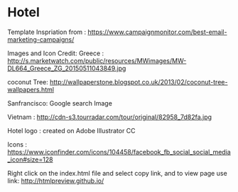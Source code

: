 # Hotel
Template Inspriation from : https://www.campaignmonitor.com/best-email-marketing-campaigns/

Images and Icon Credit:
Greece : http://s.marketwatch.com/public/resources/MWimages/MW-DL664_Greece_ZG_20150511043849.jpg

coconut Tree: http://wallpaperstone.blogspot.co.uk/2013/02/coconut-tree-wallpapers.html

Sanfrancisco: Google search Image

Vietnam : http://cdn-s3.tourradar.com/tour/original/82958_7d82fa.jpg

Hotel logo : created on Adobe Illustrator CC

Icons : https://www.iconfinder.com/icons/104458/facebook_fb_social_social_media_icon#size=128

Right click on the index.html file and select copy link, and to view page use link: http://htmlpreview.github.io/





